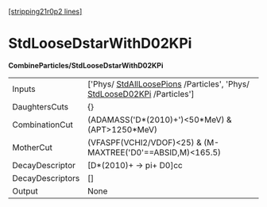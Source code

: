 [[stripping21r0p2 lines]](./stripping21r0p2-commonparticles)

# StdLooseDstarWithD02KPi

**CombineParticles/StdLooseDstarWithD02KPi**

|                  |                                                                                                                                                      |
|------------------|------------------------------------------------------------------------------------------------------------------------------------------------------|
| Inputs           | ['Phys/ [StdAllLoosePions](./stripping21r0p2-stdallloosepions) /Particles', 'Phys/ [StdLooseD02KPi](./stripping21r0p2-stdloosed02kpi) /Particles'] |
| DaughtersCuts    | {}                                                                                                                                                   |
| CombinationCut   | (ADAMASS('D\*(2010)+')\<50\*MeV) & (APT\>1250\*MeV)                                                                                                  |
| MotherCut        | (VFASPF(VCHI2/VDOF)\<25) & (M-MAXTREE('D0'==ABSID,M)\<165.5)                                                                                         |
| DecayDescriptor  | [D\*(2010)+ -\> pi+ D0]cc                                                                                                                          |
| DecayDescriptors | []                                                                                                                                                 |
| Output           | None                                                                                                                                                 |
